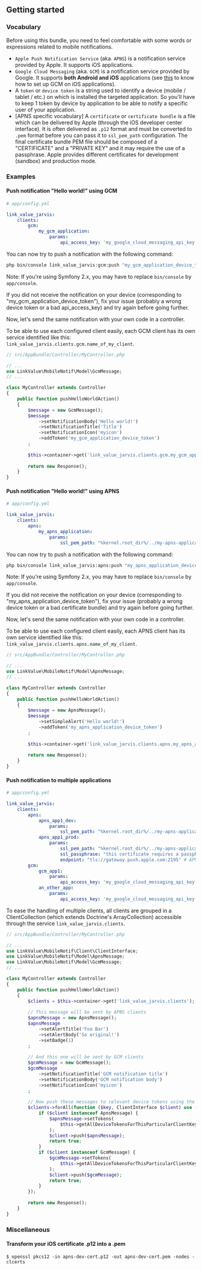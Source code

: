 ## Getting started

### Vocabulary

Before using this bundle, you need to feel comfortable with some words or expressions related to mobile notifications.

  - `Apple Push Notification Service` (aka. `APNS`) is a notification service provided by Apple. It supports iOS applications.
  - `Google Cloud Messaging` (aka. `GCM`) is a notification service provided by Google. It supports **both Android and iOS** applications (see [this](https://developers.google.com/cloud-messaging/ios/client) to know how to set up GCM on iOS applications).
  - A `token` or `device token` is a string used to identify a device (mobile / tablet / etc.) on which is installed the targeted application. So you'll have to keep 1 token by device by application to be able to notify a specific user of your application.
  - [APNS specific vocabulary] A `certificate` or `certificate bundle` is a file which can be delivered by Apple (through the iOS developer center interface). It is often delivered as `.p12` format and must be converted to `.pem` format before you can pass it to `ssl_pem_path` configuration. The final certificate bundle PEM file should be composed of a "CERTIFICATE" and a "PRIVATE KEY" and it may require the use of a passphrase. Apple provides different certificates for development (sandbox) and production mode.

### Examples

#### Push notification "Hello world!" using GCM

```yaml
# app/config.yml

link_value_jarvis:
    clients:
        gcm:
            my_gcm_application:
                params:
                    api_access_key: 'my_google_cloud_messaging_api_key'
```

You can now try to push a notification with the following command:

```bash
php bin/console link_value_jarvis:gcm:push "my_gcm_application_device_token" "Hello world!"
```

Note: If you're using Symfony 2.x, you may have to replace `bin/console` by `app/console`.

If you did not receive the notification on your device (corresponding to "my_gcm_application_device_token"), fix your issue (probably a wrong device token or a bad api_access_key) and try again before going further.

Now, let's send the same notification with your own code in a controller.

To be able to use each configured client easily, each GCM client has its own service identified like this: `link_value_jarvis.clients.gcm.name_of_my_client`.

```php
// src/AppBundle/Controller/MyController.php

// ...
use LinkValue\MobileNotif\Model\GcmMessage;
// ...

class MyController extends Controller
{
    public function pushHelloWorldAction()
    {
        $message = new GcmMessage();
        $message
            ->setNotificationBody('Hello world!')
            ->setNotificationTitle('Title')
            ->setNotificationIcon('myicon')
            ->addToken('my_gcm_application_device_token')
        ;
        
        $this->container->get('link_value_jarvis.clients.gcm.my_gcm_application')->push($message);
        
        return new Response();
    }
}
```



#### Push notification "Hello world!" using APNS

```yaml
# app/config.yml

link_value_jarvis:
    clients:
        apns:
            my_apns_application:
                params:
                    ssl_pem_path: "%kernel.root_dir%/../my-apns-application_certificate-bundle_dev.pem"
```

You can now try to push a notification with the following command:

```bash
php bin/console link_value_jarvis:apns:push "my_apns_application_device_token" "Hello world!"
```

Note: If you're using Symfony 2.x, you may have to replace `bin/console` by `app/console`.

If you did not receive the notification on your device (corresponding to "my_apns_application_device_token"), fix your issue (probably a wrong device token or a bad certificate bundle) and try again before going further.

Now, let's send the same notification with your own code in a controller.

To be able to use each configured client easily, each APNS client has its own service identified like this: `link_value_jarvis.clients.apns.name_of_my_client`.

```php
// src/AppBundle/Controller/MyController.php

// ...
use LinkValue\MobileNotif\Model\ApnsMessage;
// ...

class MyController extends Controller
{
    public function pushHelloWorldAction()
    {
        $message = new ApnsMessage();
        $message
            ->setSimpleAlert('Hello world!')
            ->addToken('my_apns_application_device_token')
        ;
        
        $this->container->get('link_value_jarvis.clients.apns.my_apns_application')->push($message);
        
        return new Response();
    }
}
```



#### Push notification to multiple applications

```yaml
# app/config.yml

link_value_jarvis:
    clients:
        apns:
            apns_app1_dev:
                params:
                    ssl_pem_path: "%kernel.root_dir%/../my-apns-application_certificate-bundle_dev.pem"
            apns_app1_prod:
                params:
                    ssl_pem_path: "%kernel.root_dir%/../my-apns-application_certificate-bundle_prod.pem"
                    ssl_passphrase: "this certificate requires a passphrase!"
                    endpoint: "tls://gateway.push.apple.com:2195" # APNS production endpoint
        gcm:
            gcm_app1:
                params:
                    api_access_key: 'my_google_cloud_messaging_api_key'
            an_other_app:
                params:
                    api_access_key: 'my_google_cloud_messaging_api_key'
```

To ease the handling of multiple clients, all clients are grouped in a ClientCollection (which extends Doctrine's ArrayCollection) accessible through the service `link_value_jarvis.clients`.

```php
// src/AppBundle/Controller/MyController.php

// ...
use LinkValue\MobileNotif\Client\ClientInterface;
use LinkValue\MobileNotif\Model\ApnsMessage;
use LinkValue\MobileNotif\Model\GcmMessage;
// ...

class MyController extends Controller
{
    public function pushHelloWorldAction()
    {
        $clients = $this->container->get('link_value_jarvis.clients');
        
        // This message will be sent by APNS clients
        $apnsMessage = new ApnsMessage();
        $apnsMessage
            ->setAlertTitle('Foo Bar')
            ->setAlertBody('So original!')
            ->setBadge(1)
        ;
        
        // And this one will be sent by GCM clients
        $gcmMessage = new GcmMessage();
        $gcmMessage
            ->setNotificationTitle('GCM notification title')
            ->setNotificationBody('GCM notification body')
            ->setNotificationIcon('myicon')
        ;
        
        // Now push these messages to relevant device tokens using the appropriate client
        $clients->forAll(function ($key, ClientInterface $client) use ($apnsMessage, $gcmMessage) {
            if ($client instanceof ApnsMessage) {
                $apnsMessage->setTokens(
                    $this->getAllDeviceTokensForThisParticularClientKey($key)
                );
                $client->push($apnsMessage);
                return true;
            }
            if ($client instanceof GcmMessage) {
                $gcmMessage->setTokens(
                    $this->getAllDeviceTokensForThisParticularClientKey($key)
                );
                $client->push($gcmMessage);
                return true;
            }
        });
        
        return new Response();
    }
}
```

### Miscellaneous

#### Transform your iOS certificate .p12 into a .pem
```
$ openssl pkcs12 -in apns-dev-cert.p12 -out apns-dev-cert.pem -nodes -clcerts
```
